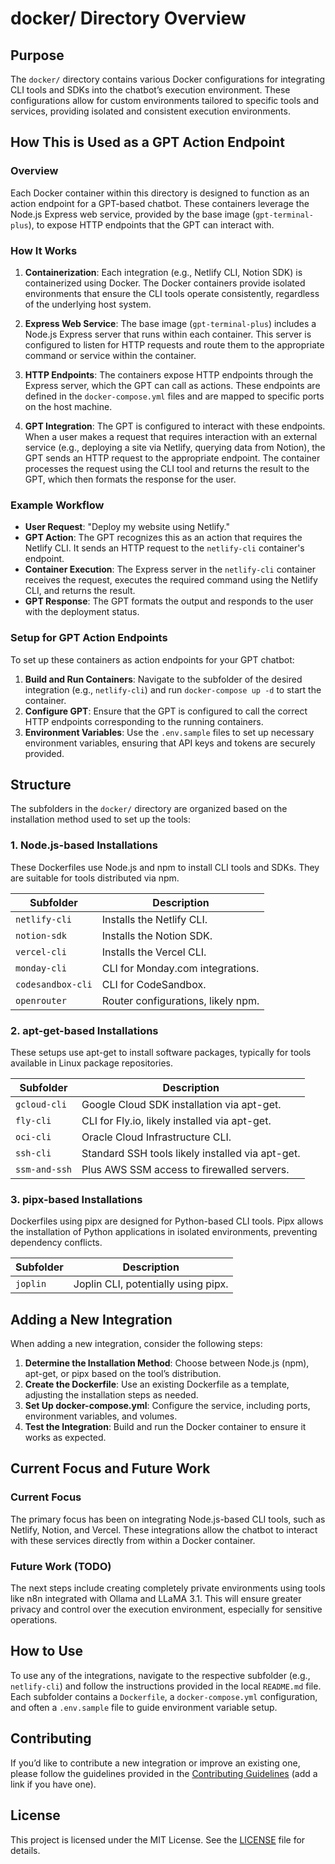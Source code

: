 # docker/ Directory Overview

## Purpose
The `docker/` directory contains various Docker configurations for integrating CLI tools and SDKs into the chatbot’s execution environment. These configurations allow for custom environments tailored to specific tools and services, providing isolated and consistent execution environments.

## How This is Used as a GPT Action Endpoint

### Overview
Each Docker container within this directory is designed to function as an action endpoint for a GPT-based chatbot. These containers leverage the Node.js Express web service, provided by the base image (`gpt-terminal-plus`), to expose HTTP endpoints that the GPT can interact with.

### How It Works
1. **Containerization**: Each integration (e.g., Netlify CLI, Notion SDK) is containerized using Docker. The Docker containers provide isolated environments that ensure the CLI tools operate consistently, regardless of the underlying host system.

2. **Express Web Service**: The base image (`gpt-terminal-plus`) includes a Node.js Express server that runs within each container. This server is configured to listen for HTTP requests and route them to the appropriate command or service within the container.

3. **HTTP Endpoints**: The containers expose HTTP endpoints through the Express server, which the GPT can call as actions. These endpoints are defined in the `docker-compose.yml` files and are mapped to specific ports on the host machine.

4. **GPT Integration**: The GPT is configured to interact with these endpoints. When a user makes a request that requires interaction with an external service (e.g., deploying a site via Netlify, querying data from Notion), the GPT sends an HTTP request to the appropriate endpoint. The container processes the request using the CLI tool and returns the result to the GPT, which then formats the response for the user.

### Example Workflow
- **User Request**: "Deploy my website using Netlify."
- **GPT Action**: The GPT recognizes this as an action that requires the Netlify CLI. It sends an HTTP request to the `netlify-cli` container's endpoint.
- **Container Execution**: The Express server in the `netlify-cli` container receives the request, executes the required command using the Netlify CLI, and returns the result.
- **GPT Response**: The GPT formats the output and responds to the user with the deployment status.

### Setup for GPT Action Endpoints
To set up these containers as action endpoints for your GPT chatbot:
1. **Build and Run Containers**: Navigate to the subfolder of the desired integration (e.g., `netlify-cli`) and run `docker-compose up -d` to start the container.
2. **Configure GPT**: Ensure that the GPT is configured to call the correct HTTP endpoints corresponding to the running containers.
3. **Environment Variables**: Use the `.env.sample` files to set up necessary environment variables, ensuring that API keys and tokens are securely provided.

## Structure

The subfolders in the `docker/` directory are organized based on the installation method used to set up the tools:

### **1. Node.js-based Installations**
These Dockerfiles use Node.js and npm to install CLI tools and SDKs. They are suitable for tools distributed via npm.

| Subfolder       | Description                       |
|-----------------|-----------------------------------|
| `netlify-cli`   | Installs the Netlify CLI.         |
| `notion-sdk`    | Installs the Notion SDK.          |
| `vercel-cli`    | Installs the Vercel CLI.          |
| `monday-cli`    | CLI for Monday.com integrations.  |
| `codesandbox-cli`| CLI for CodeSandbox.             |
| `openrouter`    | Router configurations, likely npm.|

### **2. apt-get-based Installations**
These setups use apt-get to install software packages, typically for tools available in Linux package repositories.

| Subfolder       | Description                                     |
|-----------------|-------------------------------------------------|
| `gcloud-cli`    | Google Cloud SDK installation via apt-get.      |
| `fly-cli`       | CLI for Fly.io, likely installed via apt-get.   |
| `oci-cli`       | Oracle Cloud Infrastructure CLI.                |
| `ssh-cli`       | Standard SSH tools likely installed via apt-get.|
| `ssm-and-ssh`   | Plus AWS SSM access to firewalled servers.      |

### **3. pipx-based Installations**
Dockerfiles using pipx are designed for Python-based CLI tools. Pipx allows the installation of Python applications in isolated environments, preventing dependency conflicts.

| Subfolder   | Description                                     |
|-------------|-------------------------------------------------|
| `joplin`    | Joplin CLI, potentially using pipx.             |

## Adding a New Integration
When adding a new integration, consider the following steps:

1. **Determine the Installation Method**: Choose between Node.js (npm), apt-get, or pipx based on the tool’s distribution.
2. **Create the Dockerfile**: Use an existing Dockerfile as a template, adjusting the installation steps as needed.
3. **Set Up docker-compose.yml**: Configure the service, including ports, environment variables, and volumes.
4. **Test the Integration**: Build and run the Docker container to ensure it works as expected.

## Current Focus and Future Work

### **Current Focus**
The primary focus has been on integrating Node.js-based CLI tools, such as Netlify, Notion, and Vercel. These integrations allow the chatbot to interact with these services directly from within a Docker container.

### **Future Work (TODO)**
The next steps include creating completely private environments using tools like n8n integrated with Ollama and LLaMA 3.1. This will ensure greater privacy and control over the execution environment, especially for sensitive operations.

## How to Use
To use any of the integrations, navigate to the respective subfolder (e.g., `netlify-cli`) and follow the instructions provided in the local `README.md` file. Each subfolder contains a `Dockerfile`, a `docker-compose.yml` configuration, and often a `.env.sample` file to guide environment variable setup.

## Contributing
If you’d like to contribute a new integration or improve an existing one, please follow the guidelines provided in the [Contributing Guidelines](CONTRIBUTING.md) (add a link if you have one).

## License
This project is licensed under the MIT License. See the [LICENSE](LICENSE) file for details.
